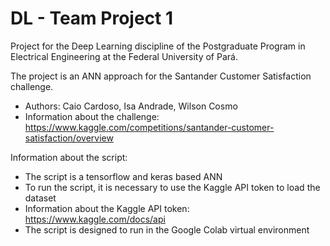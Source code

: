 # DL - Team Project 1
Project for the Deep Learning discipline of the Postgraduate Program in Electrical Engineering at the Federal University of Pará.

The project is an ANN approach for the Santander Customer Satisfaction challenge.

- Authors: Caio Cardoso, Isa Andrade, Wilson Cosmo
- Information about the challenge: https://www.kaggle.com/competitions/santander-customer-satisfaction/overview


Information about the script:
- The script is a tensorflow and keras based ANN
- To run the script, it is necessary to use the Kaggle API token to load the dataset
- Information about the Kaggle API token: https://www.kaggle.com/docs/api
- The script is designed to run in the Google Colab virtual environment
